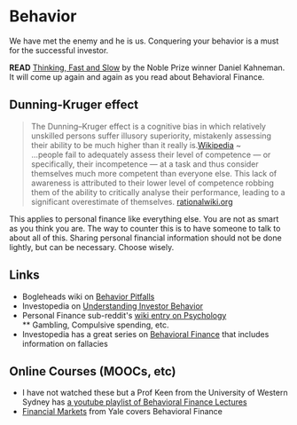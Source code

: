 # Behavior
We have met the enemy and he is us. Conquering your behavior is a must for the successful investor.  

**READ** [Thinking, Fast and Slow](http://smile.amazon.com/Thinking-Fast-Slow-Daniel-Kahneman) by the Noble Prize winner Daniel Kahneman. It will come up again and again as you read about Behavioral Finance. 

## Dunning-Kruger effect
>The Dunning–Kruger effect is a cognitive bias in which relatively unskilled persons suffer illusory superiority, mistakenly assessing their ability to be much higher than it really is.[Wikipedia](https://en.wikipedia.org/wiki/Dunning%E2%80%93Kruger_effect)
~  
>...people fail to adequately assess their level of competence — or specifically, their incompetence — at a task and thus consider themselves much more competent than everyone else. This lack of awareness is attributed to their lower level of competence robbing them of the ability to critically analyse their performance, leading to a significant overestimate of themselves. [rationalwiki.org](http://rationalwiki.org/wiki/Dunning-Kruger_effect)

This applies to personal finance like everything else. You are not as smart as you think you are. The way to counter this is to have someone to talk to about all of this. Sharing personal financial information should not be done lightly, but can be necessary. Choose wisely.

## Links
* Bogleheads wiki on [Behavior Pitfalls](https://www.bogleheads.org/wiki/Behavioral_pitfalls)
* Investopedia on [Understanding Investor Behavior](http://www.investopedia.com/articles/05/032905.asp)
* Personal Finance sub-reddit's [wiki entry on Psychology](https://www.reddit.com/r/personalfinance/wiki/psychology)  
** Gambling, Compulsive spending, etc.
* Investopedia has a great series on [Behavioral Finance](http://www.investopedia.com/university/behavioral_finance/) that includes information on fallacies

## Online Courses (MOOCs, etc)
* I have not watched these but a Prof Keen from the University of Western Sydney has [a youtube playlist of Behavioral Finance Lectures](https://www.youtube.com/playlist?list=PL0A21A329D01D0CFE&feature=plcp)
* [Financial Markets](http://oyc.yale.edu/economics/econ-252-11) from Yale covers Behavioral Finance
